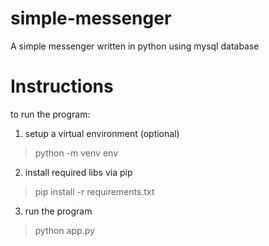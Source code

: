 # simple-messenger
A simple messenger written in python using mysql database
# Instructions
to run the program:
1. setup a virtual environment (optional)
> python -m venv env
2. install required libs via pip
> pip install -r requirements.txt
3. run the program
> python app.py
